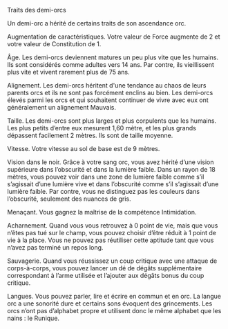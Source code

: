 
[][Generic]

Traits des demi-orcs

Un demi-orc a hérité de certains traits de son ascendance orc.

Augmentation de caractéristiques. Votre valeur de Force augmente de 2 et votre valeur de Constitution de 1.

Âge. Les demi-orcs deviennent matures un peu plus vite que les humains. Ils sont considérés comme adultes vers 14 ans. Par contre, ils vieillissent plus vite et vivent rarement plus de 75 ans.

Alignement. Les demi-orcs héritent d'une tendance au chaos de leurs parents orcs et ils ne sont pas forcément enclins au bien. Les demi-orcs élevés parmi les orcs et qui souhaitent continuer de vivre avec eux ont généralement un alignement Mauvais.

Taille. Les demi-orcs sont plus larges et plus corpulents que les humains. Les plus petits d’entre eux mesurent 1,60 mètre, et les plus grands dépassent facilement 2 mètres. Ils sont de taille moyenne.

Vitesse. Votre vitesse au sol de base est de 9 mètres.

Vision dans le noir. Grâce à votre sang orc, vous avez hérité d’une vision supérieure dans l’obscurité et dans la lumière faible. Dans un rayon de 18 mètres, vous pouvez voir dans une zone de lumière faible comme s’il s’agissait d’une lumière vive et dans l’obscurité comme s’il s’agissait d’une lumière faible. Par contre, vous ne distinguez pas les couleurs dans l’obscurité, seulement des nuances de gris.

Menaçant. Vous gagnez la maîtrise de la compétence Intimidation.

Acharnement. Quand vous vous retrouvez à 0 point de vie, mais que vous n’êtes pas tué sur le champ, vous pouvez choisir d’être réduit à 1 point de vie à la place. Vous ne pouvez pas réutiliser cette aptitude tant que vous n’avez pas terminé un repos long.

Sauvagerie. Quand vous réussissez un coup critique avec une attaque de corps-à-corps, vous pouvez lancer un dé de dégâts supplémentaire correspondant à l’arme utilisée et l’ajouter aux dégâts bonus du coup critique.

Langues. Vous pouvez parler, lire et écrire en commun et en orc. La langue orc a une sonorité dure et certains sons évoquent des grincements. Les orcs n’ont pas d’alphabet propre et utilisent donc le même alphabet que les nains : le Runique.

[Generic]: #

